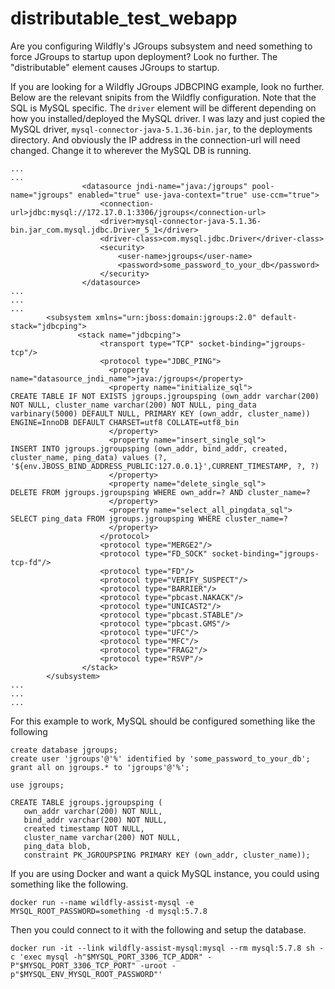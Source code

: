 # distributable_test_webapp
Are you configuring Wildfly's JGroups subsystem and need something to force JGroups to startup upon deployment? Look no further. The "distributable" element causes JGroups to startup.


If you are looking for a Wildfly JGroups JDBCPING example, look no further. Below are the relevant snipits from the Wildfly configuration. Note that the SQL is MySQL specific. The ```driver``` element will be different depending on how you installed/deployed the MySQL driver. I was lazy and just copied the MySQL driver, ```mysql-connector-java-5.1.36-bin.jar```, to the deployments directory. And obviously the IP address in the connection-url will need changed. Change it to wherever the MySQL DB is running.
```
...
...
                <datasource jndi-name="java:/jgroups" pool-name="jgroups" enabled="true" use-java-context="true" use-ccm="true">
                    <connection-url>jdbc:mysql://172.17.0.1:3306/jgroups</connection-url>
                    <driver>mysql-connector-java-5.1.36-bin.jar_com.mysql.jdbc.Driver_5_1</driver>
                    <driver-class>com.mysql.jdbc.Driver</driver-class>
                    <security>
                        <user-name>jgroups</user-name>
                        <password>some_password_to_your_db</password>
                    </security>
                </datasource>
...
...
...
        <subsystem xmlns="urn:jboss:domain:jgroups:2.0" default-stack="jdbcping">
               <stack name="jdbcping">
                    <transport type="TCP" socket-binding="jgroups-tcp"/>
                    <protocol type="JDBC_PING">
                      <property name="datasource_jndi_name">java:/jgroups</property>
                      <property name="initialize_sql">
CREATE TABLE IF NOT EXISTS jgroups.jgroupsping (own_addr varchar(200) NOT NULL, cluster_name varchar(200) NOT NULL, ping_data varbinary(5000) DEFAULT NULL, PRIMARY KEY (own_addr, cluster_name)) ENGINE=InnoDB DEFAULT CHARSET=utf8 COLLATE=utf8_bin
                      </property>
                      <property name="insert_single_sql">
INSERT INTO jgroups.jgroupsping (own_addr, bind_addr, created, cluster_name, ping_data) values (?, '${env.JBOSS_BIND_ADDRESS_PUBLIC:127.0.0.1}',CURRENT_TIMESTAMP, ?, ?)
                      </property>
                      <property name="delete_single_sql">
DELETE FROM jgroups.jgroupsping WHERE own_addr=? AND cluster_name=?
                      </property>
                      <property name="select_all_pingdata_sql">
SELECT ping_data FROM jgroups.jgroupsping WHERE cluster_name=?
                      </property>
                    </protocol>
                    <protocol type="MERGE2"/>
                    <protocol type="FD_SOCK" socket-binding="jgroups-tcp-fd"/>
                    <protocol type="FD"/>
                    <protocol type="VERIFY_SUSPECT"/>
                    <protocol type="BARRIER"/>
                    <protocol type="pbcast.NAKACK"/>
                    <protocol type="UNICAST2"/>
                    <protocol type="pbcast.STABLE"/>
                    <protocol type="pbcast.GMS"/>
                    <protocol type="UFC"/>
                    <protocol type="MFC"/>
                    <protocol type="FRAG2"/>
                    <protocol type="RSVP"/>
                </stack>
        </subsystem>
...
...
...
```

For this example to work, MySQL should be configured something like the following
```
create database jgroups;
create user 'jgroups'@'%' identified by 'some_password_to_your_db';
grant all on jgroups.* to 'jgroups'@'%';

use jgroups;

CREATE TABLE jgroups.jgroupsping (
   own_addr varchar(200) NOT NULL,
   bind_addr varchar(200) NOT NULL,
   created timestamp NOT NULL,
   cluster_name varchar(200) NOT NULL,
   ping_data blob,
   constraint PK_JGROUPSPING PRIMARY KEY (own_addr, cluster_name));
```

If you are using Docker and want a quick MySQL instance, you could using something like the following.
```
docker run --name wildfly-assist-mysql -e MYSQL_ROOT_PASSWORD=something -d mysql:5.7.8
```

Then you could connect to it with the following and setup the database.
```
docker run -it --link wildfly-assist-mysql:mysql --rm mysql:5.7.8 sh -c 'exec mysql -h"$MYSQL_PORT_3306_TCP_ADDR" -P"$MYSQL_PORT_3306_TCP_PORT" -uroot -p"$MYSQL_ENV_MYSQL_ROOT_PASSWORD"'
```
